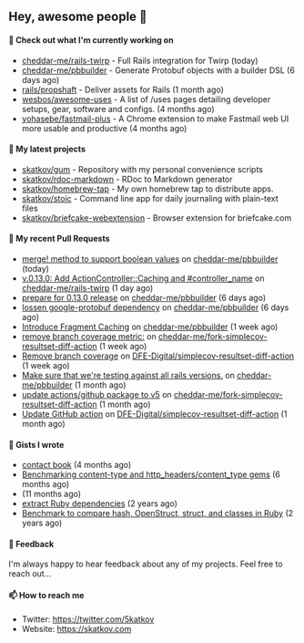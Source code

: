 ## Hey, awesome people 👋

#### 👷 Check out what I'm currently working on
 
- [cheddar-me/rails-twirp](https://github.com/cheddar-me/rails-twirp) - Full Rails integration for Twirp (today) 
- [cheddar-me/pbbuilder](https://github.com/cheddar-me/pbbuilder) - Generate Protobuf objects with a builder DSL (6 days ago) 
- [rails/propshaft](https://github.com/rails/propshaft) - Deliver assets for Rails (1 month ago) 
- [wesbos/awesome-uses](https://github.com/wesbos/awesome-uses) - A list of /uses pages detailing developer setups, gear, software and configs. (4 months ago) 
- [yohasebe/fastmail-plus](https://github.com/yohasebe/fastmail-plus) - A Chrome extension to make Fastmail web UI more usable and productive (4 months ago)

#### 🌱 My latest projects
 
- [skatkov/gum](https://github.com/skatkov/gum) - Repository with my personal convenience scripts 
- [skatkov/rdoc-markdown](https://github.com/skatkov/rdoc-markdown) - RDoc to Markdown generator 
- [skatkov/homebrew-tap](https://github.com/skatkov/homebrew-tap) - My own homebrew tap to distribute apps. 
- [skatkov/stoic](https://github.com/skatkov/stoic) - Command line app for daily journaling with plain-text files 
- [skatkov/briefcake-webextension](https://github.com/skatkov/briefcake-webextension) - Browser extension for briefcake.com


#### 🔨 My recent Pull Requests
 
- [merge! method to support boolean values](https://github.com/cheddar-me/pbbuilder/pull/29) on [cheddar-me/pbbuilder](https://github.com/cheddar-me/pbbuilder) (today) 
- [v.0.13.0: Add ActionController::Caching and #controller_name](https://github.com/cheddar-me/rails-twirp/pull/31) on [cheddar-me/rails-twirp](https://github.com/cheddar-me/rails-twirp) (1 day ago) 
- [prepare for 0.13.0 release](https://github.com/cheddar-me/pbbuilder/pull/28) on [cheddar-me/pbbuilder](https://github.com/cheddar-me/pbbuilder) (6 days ago) 
- [lossen google-protobuf dependency](https://github.com/cheddar-me/pbbuilder/pull/27) on [cheddar-me/pbbuilder](https://github.com/cheddar-me/pbbuilder) (6 days ago) 
- [Introduce Fragment Caching](https://github.com/cheddar-me/pbbuilder/pull/26) on [cheddar-me/pbbuilder](https://github.com/cheddar-me/pbbuilder) (1 week ago) 
- [remove branch coverage metric:](https://github.com/cheddar-me/fork-simplecov-resultset-diff-action/pull/2) on [cheddar-me/fork-simplecov-resultset-diff-action](https://github.com/cheddar-me/fork-simplecov-resultset-diff-action) (1 week ago) 
- [Remove branch coverage](https://github.com/DFE-Digital/simplecov-resultset-diff-action/pull/3) on [DFE-Digital/simplecov-resultset-diff-action](https://github.com/DFE-Digital/simplecov-resultset-diff-action) (1 week ago) 
- [Make sure that we&#39;re testing against all rails versions.](https://github.com/cheddar-me/pbbuilder/pull/25) on [cheddar-me/pbbuilder](https://github.com/cheddar-me/pbbuilder) (1 month ago) 
- [update actions/github package to v5](https://github.com/cheddar-me/fork-simplecov-resultset-diff-action/pull/1) on [cheddar-me/fork-simplecov-resultset-diff-action](https://github.com/cheddar-me/fork-simplecov-resultset-diff-action) (1 month ago) 
- [Update GitHub action](https://github.com/DFE-Digital/simplecov-resultset-diff-action/pull/2) on [DFE-Digital/simplecov-resultset-diff-action](https://github.com/DFE-Digital/simplecov-resultset-diff-action) (1 month ago)

#### 📓 Gists I wrote
 
- [contact book](https://gist.github.com/18f317a0affb0fa7ee0e74511c340422) (4 months ago) 
- [Benchmarking content-type and http_headers/content_type gems](https://gist.github.com/eb18ae1f9f75e822812b64a0ae44915d) (6 months ago) 
- [](https://gist.github.com/601258666185b0e7af6339ac2c19f642) (11 months ago) 
- [extract Ruby dependencies](https://gist.github.com/e32f3f491665d2d4d570f9576abd1f0e) (2 years ago) 
- [Benchmark to compare hash, OpenStruct, struct, and classes in Ruby](https://gist.github.com/c32ffff81dc22e2e955533e4591b335c) (2 years ago)

#### 💬 Feedback
I'm always happy to hear feedback about any of my projects. Feel free to reach out...

#### 📫 How to reach me

- Twitter: https://twitter.com/5katkov 
- Website: https://skatkov.com
